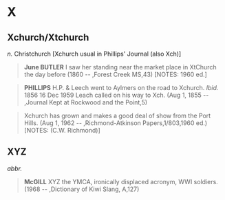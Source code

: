 # X
## Xchurch/Xtchurch
 
 <i>n.</i> Christchurch [Xchurch usual in Phillips' Journal (also Xch)]

>  <b>June BUTLER</b> I saw her standing near the market place in XtChurch the day before (1860 -- ,Forest Creek MS,43) [NOTES: 1960 ed.]

>  <b>PHILLIPS</b> H.P. & Leech went to Aylmers on the road to Xchurch. <i>Ibid.</i> 1856 16 Dec 1959 Leach called on his way to Xch. (Aug 1, 1855 -- ,Journal Kept at Rockwood and the Point,5)

>  Xchurch has grown and makes a good deal of show from the Port Hills. (Aug 1, 1962 -- ,Richmond-Atkinson Papers,1/803,1960 ed.) [NOTES: (C.W. Richmond)]



## XYZ
 
 <i>abbr.</i>

>  <b>McGILL</b> XYZ the YMCA, ironically displaced acronym, WWI soldiers. (1968 -- ,Dictionary of Kiwi Slang, A,127)



